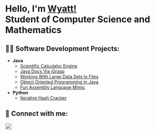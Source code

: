 <h1>Hello, I'm <a href="https://www.linkedin.com/in/wyatt-bechtle-6924aa279/">Wyatt!</a> <br/>Student of Computer Science and Mathematics</h1>

<h2>👨‍💻 Software Development Projects:</h2>

- <b>Java</b>
  - [Scientific Calculator Engine](https://github.com/wbechtle/JavaSciCalcEng/blob/main/README.md)
  - [Java Docs Via jGrasp](https://github.com/wbechtle/JavaDocsWithjGrasp/blob/main/README.md)
  - [Working With Large Data Sets In Files](https://github.com/wbechtle/JavaWorkingWithFiles/blob/main/README.md)
  - [Object Oriented Programming In Java](https://github.com/wbechtle/JavaOOP/blob/main/README.md)
  - [Fun Assembly Language Mimic](https://github.com/wbechtle/FunJavaCalc/blob/main/README.md)
- <b>Python</b>
  - [Iterative Hash Cracker](https://github.com/wbechtle/PythonHashCracker/blob/main/README.md)
  
<h2> 🤳 Connect with me:</h2>

[<img align="left" alt="Wyatt Bechtle | LinkedIn" width="22px" src="https://cdn.jsdelivr.net/npm/simple-icons@v3/icons/linkedin.svg" />][linkedin]

[linkedin]: https://www.linkedin.com/in/wyatt-bechtle-6924aa279/
